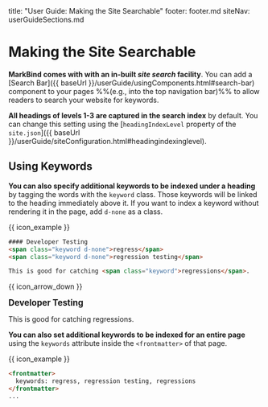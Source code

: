 <frontmatter>
  title: "User Guide: Making the Site Searchable"
  footer: footer.md
  siteNav: userGuideSections.md
</frontmatter>

<include src="../common/header.md" />

<div class="website-content">

# Making the Site Searchable

<span class="lead" id="overview">

**MarkBind comes with with an in-built _site search_ facility**. You can add a [Search Bar]({{ baseUrl }}/userGuide/usingComponents.html#search-bar) component to your pages %%(e.g., into the top navigation bar)%% to allow readers to search your website for keywords.
</span>

**All headings of levels 1-3 are captured in the search index** by default. You can change this setting using the [`headingIndexLevel` property of the `site.json`]({{ baseUrl }}/userGuide/siteConfiguration.html#headingindexinglevel).

## Using Keywords

**You can also specify additional keywords to be indexed under a heading** by tagging the words with the `keyword` class. Those keywords will be linked to the heading immediately above it. If you want to index a keyword without rendering it in the page, add `d-none` as a class.

<div class="indented">

{{ icon_example }}

```html
#### Developer Testing
<span class="keyword d-none">regress</span>
<span class="keyword d-none">regression testing</span>

This is good for catching <span class="keyword">regressions</span>.
```
{{ icon_arrow_down }}

<box>

<big>**Developer Testing**</big><br>

This is good for catching <span class="keyword">regressions</span>.
</box>
</div>

**You can also set additional keywords to be indexed for an entire page** using the `keywords` attribute inside the `<frontmatter>` of that page.

<div class="indented">

{{ icon_example }}

```html
<frontmatter>
  keywords: regress, regression testing, regressions
</frontmatter>
...
```

</div>

</div>
